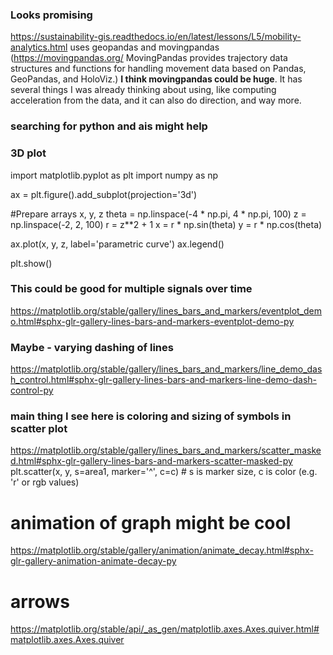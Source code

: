 ### Looks promising
https://sustainability-gis.readthedocs.io/en/latest/lessons/L5/mobility-analytics.html
uses geopandas and movingpandas (https://movingpandas.org/ MovingPandas provides trajectory data structures and functions for handling movement data based on Pandas, GeoPandas, and HoloViz.)
**I think movingpandas could be huge**.  It has several things I was already thinking about using, like computing acceleration from the data, and it can also do direction, and way more.


### searching for python and ais might help

### 3D plot
import matplotlib.pyplot as plt
import numpy as np

ax = plt.figure().add_subplot(projection='3d')

#Prepare arrays x, y, z
theta = np.linspace(-4 * np.pi, 4 * np.pi, 100)
z = np.linspace(-2, 2, 100)
r = z**2 + 1
x = r * np.sin(theta)
y = r * np.cos(theta)

ax.plot(x, y, z, label='parametric curve')
ax.legend()

plt.show()

### This could be good for multiple signals over time
https://matplotlib.org/stable/gallery/lines_bars_and_markers/eventplot_demo.html#sphx-glr-gallery-lines-bars-and-markers-eventplot-demo-py

### Maybe - varying dashing of lines
https://matplotlib.org/stable/gallery/lines_bars_and_markers/line_demo_dash_control.html#sphx-glr-gallery-lines-bars-and-markers-line-demo-dash-control-py

### main thing I see here is coloring and sizing of symbols in scatter plot
https://matplotlib.org/stable/gallery/lines_bars_and_markers/scatter_masked.html#sphx-glr-gallery-lines-bars-and-markers-scatter-masked-py
plt.scatter(x, y, s=area1, marker='^', c=c)  # s is marker size, c is color (e.g. 'r' or rgb values)

# animation of graph might be cool
https://matplotlib.org/stable/gallery/animation/animate_decay.html#sphx-glr-gallery-animation-animate-decay-py

# arrows
https://matplotlib.org/stable/api/_as_gen/matplotlib.axes.Axes.quiver.html#matplotlib.axes.Axes.quiver





